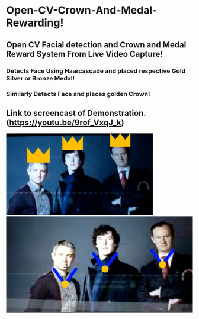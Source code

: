 # Open-CV-Crown-And-Medal-Rewarding!
## Open CV Facial detection and Crown and Medal Reward System From Live Video Capture!
### Detects Face Using Haarcascade and placed respective Gold Silver or Bronze Medal!
### Similarly Detects Face and places golden Crown!
## Link to screencast of Demonstration.  (https://youtu.be/9rof_VxqJ_k)
![alt text](https://github.com/omrawal/Images/blob/master/Thumb%20Crown.png?raw=true)
![alt text](https://github.com/omrawal/Images/blob/master/Thumb%20Medal.png?raw=true)
